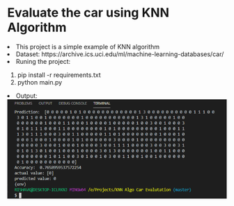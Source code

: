 # Evaluate the car using KNN Algorithm

<li>This project is a simple example of KNN algorithm</li>
<li>Dataset: https://archive.ics.uci.edu/ml/machine-learning-databases/car/ </li>
<li>Runing the project:</li>
  <ol>
  <li>pip install -r requirements.txt</li>
  <li>python main.py</li>
  </ol>
<li>Output:</li>
  <img src="https://github.com/rishav-karanjit/Evaluate-the-car/blob/master/Output.png"></img>
